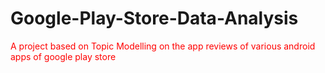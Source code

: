 # Google-Play-Store-Data-Analysis
<font color = "red"> A project based on Topic Modelling on the app reviews of various android apps of google play store </font><br/>


